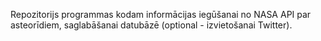 Repozitorijs programmas kodam informācijas iegūšanai no NASA API par asteorīdiem, saglabāšanai datubāzē (optional - izvietošanai Twitter).
